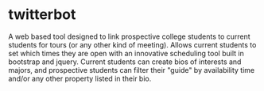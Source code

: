 # twitterbot
A web based tool designed to link prospective college students to current students for tours (or any other kind of meeting). Allows current students to set which times they are open with an innovative scheduling tool built in bootstrap and jquery. Current students can create bios of interests and majors, and prospective students can filter their "guide" by availability time and/or any other property listed in their bio.
